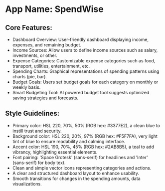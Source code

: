 # **App Name**: SpendWise

## Core Features:

- Dashboard Overview: User-friendly dashboard displaying income, expenses, and remaining budget.
- Income Sources: Allow users to define income sources such as salary, investments, or other.
- Expense Categories: Customizable expense categories such as food, transport, utilities, entertainment, etc.
- Spending Charts: Graphical representations of spending patterns using charts (pie, bar).
- Budget Goals: Users set budget goals for each category on monthly or weekly basis.
- Smart Budgeting Tool: AI powered budget tool suggests optimized saving strategies and forecasts.

## Style Guidelines:

- Primary color: HSL 220, 70%, 50% (RGB hex: #3377E2), a clean blue to instill trust and security.
- Background color: HSL 220, 20%, 97% (RGB hex: #F5F7FA), very light tint of blue to ensure readability and calming interface.
- Accent color: HSL 190, 70%, 45% (RGB hex: #2AB8B5), a teal to add vibrancy, highlighting essential elements.
- Font pairing: 'Space Grotesk' (sans-serif) for headlines and 'Inter' (sans-serif) for body text.
- Clean and simple vector icons representing categories and actions.
- A clear and structured dashboard layout to enhance usability.
- Smooth transitions for changes in the spending amounts, data visualizations.